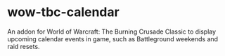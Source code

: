 # wow-tbc-calendar
An addon for World of Warcraft: The Burning Crusade Classic to display upcoming calendar events in game, such as Battleground weekends and raid resets.
